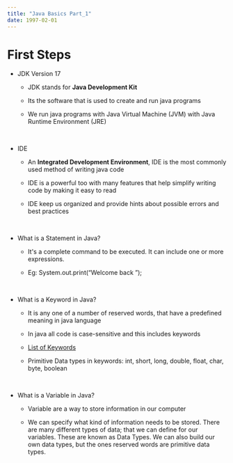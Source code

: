 ```yaml
---
title: "Java Basics Part_1"
date: 1997-02-01
---
```


<!DOCTYPE html>
<html lang="en">
<head>
    <meta charset="UTF-8">
 
</head>
<body>
    <h1>First Steps</h1>
    <ul>
			<li>
				<p>JDK Version 17</p>
				<ul>
					<li><p>JDK stands for <strong>Java Development Kit</strong></p></li>
					<li><p>Its the software that is used to create and run java programs</p></li>
					<li><p>We run java programs with Java Virtual Machine (JVM) with Java Runtime Environment (JRE)</p></li>
				</ul>
			</li>
			<br>
       <li>
				<p>IDE</p>
				<ul>
					<li><p>An <strong>Integrated Development Environment</strong>, IDE is the most commonly used method of writing java code</p></li>
					<li><p>IDE is a powerful too with many features that help simplify writing code by making it easy to read</p></li>
					<li><p>IDE keep us organized and provide hints about possible errors and best practices</p></li>
				</ul>
			</li>
			<br>
			<li>
				<p>What is a Statement in Java?</p>
				<ul>
					<li><p>It's a complete command to be executed. It can include one or more expressions.</p></li>
					<li><p>Eg: System.out.print(“Welcome back ”);</p></li>
				</ul>
			</li>
      <br>
				<li>
				<p>What is a Keyword in Java?</p>
				<ul>
					<li><p>It is any one of a number of reserved words, that have a predefined meaning in java language</p></li>
					<li><p>In java all code is case-sensitive and this includes keywords</p></li>
					<li><a href="https://docs.oracle.com/javase/specs/jls/se17/html/jls-3.html#jls-3.9">List of Keywords</a></li>
					<li><p>Primitive Data types in keywords: int, short, long, double, float, char, byte, boolean</p></li>
				</ul>
			</li>
			<br>
				<li>
				<p>What is a Variable in Java?</p>
				<ul>
					<li><p>Variable are a way to store information in our computer</p></li>
					<li><p>We can specify what kind of information needs to be stored. There are many different types of data; that we can define for our variables.                These are known as Data Types. We can also build our own data types, but the ones reserved words are primitive data types.</p>
					</li>
				</ul>
			</li>
    </ul>  
</body>
</html>
